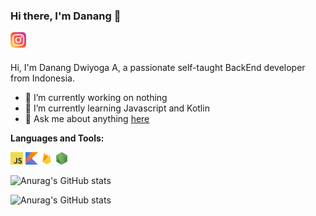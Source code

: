 ### Hi there, I'm Danang 👋

<a href="https://instagram.com/dngda">
  <img align="left" alt="Danang Dwiyoga | Instagram" width="25px" src="https://github.com/dngda/dngda/raw/main/assets/instagram.svg" />
</a>

<br />
<br />

Hi, I'm Danang Dwiyoga A, a passionate self-taught BackEnd developer from Indonesia.

- 🔭 I’m currently working on nothing
- 🌱 I’m currently learning Javascript and Kotlin
- 💬 Ask me about anything [here](https://github.com/dngda/dngda/issues)

**Languages and Tools:**  

<code><img height="20" src="https://raw.githubusercontent.com/github/explore/80688e429a7d4ef2fca1e82350fe8e3517d3494d/topics/javascript/javascript.png"></code>
<code><img height="20" src="https://raw.githubusercontent.com/github/explore/80688e429a7d4ef2fca1e82350fe8e3517d3494d/topics/kotlin/kotlin.png"></code>
<code><img height="20" src="https://raw.githubusercontent.com/github/explore/80688e429a7d4ef2fca1e82350fe8e3517d3494d/topics/firebase/firebase.png"></code>
<code><img height="20" src="https://raw.githubusercontent.com/github/explore/80688e429a7d4ef2fca1e82350fe8e3517d3494d/topics/nodejs/nodejs.png"></code>    


![Anurag's GitHub stats](https://github-readme-stats.vercel.app/api?username=dngda&show_icons=true&theme=tokyonight)

![Anurag's GitHub stats](https://github-readme-stats.vercel.app/api/top-langs/?username=dngda&theme=tokyonight&hide_border=false&layout=compact)
